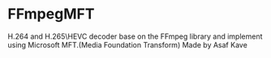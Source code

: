 # FFmpegMFT
H.264 and H.265\HEVC decoder base on the FFmpeg library and implement using Microsoft MFT.(Media Foundation Transform)
Made by Asaf Kave
